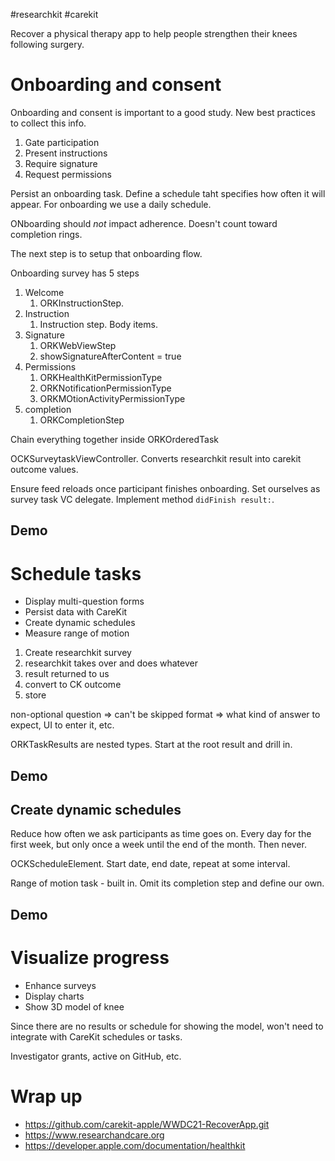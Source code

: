 #researchkit 
#carekit 

Recover a physical therapy app to help people strengthen their knees following surgery.

# Onboarding and consent

Onboarding and consent is important to a good study.  New best practices to collect this info.

1.  Gate participation
2.  Present instructions
3.  Require signature
4.  Request permissions

Persist an onboarding task.
Define a schedule taht specifies how often it will appear.  For onboarding we use a daily schedule.

ONboarding should *not* impact adherence.  Doesn't count toward completion rings.

The next step is to setup that onboarding flow.

Onboarding survey has 5 steps
1.  Welcome
	1.  ORKInstructionStep.  
2.  Instruction
	1.  Instruction step.  Body items.  
3.  Signature
	1.  ORKWebViewStep
	2.  showSignatureAfterContent = true
4.  Permissions
	1.  ORKHealthKitPermissionType
	2.  ORKNotificationPermissionType
	3.  ORKMOtionActivityPermissionType
5.  completion
	1.  ORKCompletionStep

Chain everything together inside ORKOrderedTask

OCKSurveytaskViewController.  Converts researchkit result into carekit outcome values.

Ensure feed reloads once participant finishes onboarding.  Set ourselves as survey task VC delegate.  Implement method `didFinish result:`.  

## Demo

# Schedule tasks
* Display multi-question forms
* Persist data with CareKit
* Create dynamic schedules
* Measure range of motion

1.  Create researchkit survey
2.  researchkit takes over and does whatever
3.  result returned to us
4.  convert to CK outcome
5.  store

non-optional question => can't be skipped
format => what kind of answer to expect, UI to enter it, etc.

ORKTaskResults are nested types.  Start at the root result and drill in.  

## Demo

## Create dynamic schedules
Reduce how often we ask participants as time goes on.  Every day for the first week, but only once a week until the end of the month.  Then never.

OCKScheduleElement.  Start date, end date, repeat at some interval.

Range of motion task - built in.  Omit its completion step and define our own.

## Demo

# Visualize progress
* Enhance surveys
* Display charts
* Show 3D model of knee

Since there are no results or schedule for showing the model, won't need to integrate with CareKit schedules or tasks.

Investigator grants, active on GitHub, etc.

# Wrap up
* https://github.com/carekit-apple/WWDC21-RecoverApp.git
* https://www.researchandcare.org
* https://developer.apple.com/documentation/healthkit


